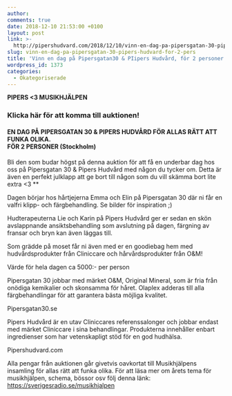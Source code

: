 ```yaml
---
author:
comments: true
date: 2018-12-10 21:53:00 +0100
layout: post
link: >-
  http://pipershudvard.com/2018/12/10/vinn-en-dag-pa-pipersgatan-30-pipers-hudvard-for-2-pers/
slug: vinn-en-dag-pa-pipersgatan-30-pipers-hudvard-for-2-pers
title: 'Vinn en dag på Pipersgatan30 & PIipers Hudvård, för 2 personer'
wordpress_id: 1373
categories:
  - Okategoriserade
---
```


**PIPERS &lt;3 MUSIKHJ&Auml;LPEN**

### Klicka h&auml;r f&ouml;r att komma till auktionen!

#### EN DAG P&Aring; PIPERSGATAN 30 & PIPERS HUDV&Aring;RD F&Ouml;R ALLAS R&Auml;TT ATT FUNKA OLIKA.<br>F&Ouml;R 2 PERSONER (Stockholm)

Bli den som budar h&ouml;gst p&aring; denna auktion f&ouml;r att f&aring; en underbar dag hos oss p&aring; Pipersgatan 30 & Pipers Hudv&aring;rd med n&aring;gon du tycker om. Detta &auml;r &auml;ven en perfekt julklapp att ge bort till n&aring;gon som du vill sk&auml;mma bort lite extra &lt;3 \*\*

Dagen b&ouml;rjar hos h&aring;rtjejerna Emma och Elin p&aring; Pipersgatan 30 d&auml;r ni f&aring;r en valfri klipp- och f&auml;rgbehandling. Se bilder f&ouml;r inspiration ;)

Hudterapeuterna Lie och Karin p&aring; Pipers Hudv&aring;rd ger er sedan en sk&ouml;n avslappnande ansiktsbehandling som avslutning p&aring; dagen, f&auml;rgning av fransar och bryn kan &auml;ven l&auml;ggas till.

Som gr&auml;dde p&aring; moset f&aring;r ni &auml;ven med er en goodiebag hem med hudv&aring;rdsprodukter fr&aring;n Cliniccare och h&aring;rv&aring;rdsprodukter fr&aring;n O&M!

V&auml;rde f&ouml;r hela dagen ca 5000:- per person

Pipersgatan 30 jobbar med m&auml;rket O&M, Original Mineral, som &auml;r fria fr&aring;n on&ouml;diga kemikalier och skonsamma f&ouml;r h&aring;ret. Olaplex adderas till alla f&auml;rgbehandlingar f&ouml;r att garantera b&auml;sta m&ouml;jliga kvalitet.

Pipersgatan30.se

Pipers Hudv&aring;rd &auml;r en utav Cliniccares referenssalonger och jobbar endast med m&auml;rket Cliniccare i sina behandlingar. Produkterna inneh&aring;ller enbart ingredienser som har vetenskapligt st&ouml;d f&ouml;r en god hudh&auml;lsa.

Pipershudvard.com

Alla pengar fr&aring;n auktionen g&aring;r givetvis oavkortat till Musikhj&auml;lpens insamling f&ouml;r allas r&auml;tt att funka olika. F&ouml;r att l&auml;sa mer om &aring;rets tema f&ouml;r musikhj&auml;lpen, schema, b&ouml;ssor osv f&ouml;lj denna l&auml;nk: https://sverigesradio.se/musikhjalpen